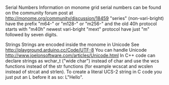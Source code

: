 

Serial Numbers
Information on monome grid serial numbers can be found on the community forum post at http://monome.org/community/discussion/18459
"series" (non-vari-bright) have the prefix "m64-" or "m128-" or "m256-" and the old 40h protocol starts with "m40h"
newest vari-bright "mext" protocol have just "m" followed by seven digits.

Strings
Strings are encoded inside the monome in Unicode
See http://playground.arduino.cc/Code/UTF-8
You can handle Unicode http://www.joelonsoftware.com/articles/Unicode.html
In C++ code can declare strings as wchar_t ("wide char") instead of char and use the wcs functions instead of the str functions (for example wcscat and wcslen instead of strcat and strlen). To create a literal UCS-2 string in C code you just put an L before it as so: L"Hello".